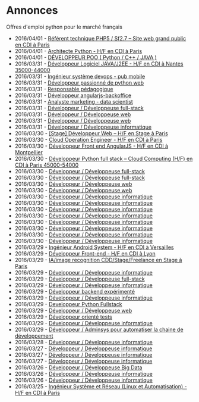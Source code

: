 # Annonces

Offres d'emploi python pour le marché français

* 2016/04/01 - [Référent technique PHP5 / Sf2.7 – Site web grand public en CDI à Paris](http://pyjobs.fr/job/1610/referent-technique-php5-sf2-7-site-web-grand-public-en-cdi-a-paris "Référent technique PHP5 / Sf2.7 – Site web grand public en CDI à Paris")
* 2016/04/01 - [Architecte Python - H/F en CDI à Paris](http://pyjobs.fr/job/1611/architecte-python-h-f-en-cdi-a-paris "Architecte Python - H/F en CDI à Paris")
* 2016/04/01 - [DÉVELOPPEUR POO ( Python / C++ / JAVA )](http://pyjobs.fr/job/1612/developpeur-poo-python-c-java "DÉVELOPPEUR POO ( Python / C++ / JAVA )")
* 2016/03/31 - [Développeur Logiciel JAVA/J2EE - H/F en CDI à Nantes 35000-44000](http://pyjobs.fr/job/1604/developpeur-logiciel-java-j2ee-h-f-en-cdi-a-nantes-35000-44000 "Développeur Logiciel JAVA/J2EE - H/F en CDI à Nantes 35000-44000")
* 2016/03/31 - [Ingénieur système devops - pub mobile](http://pyjobs.fr/job/1603/ingenieur-systeme-devops-pub-mobile "Ingénieur système devops - pub mobile")
* 2016/03/31 - [Développeur passionné de python web](http://pyjobs.fr/job/1600/developpeur-passionne-de-python-web "Développeur passionné de python web")
* 2016/03/31 - [Responsable pédagogique](http://pyjobs.fr/job/1602/responsable-pedagogique "Responsable pédagogique")
* 2016/03/31 - [Développeur angularjs-backoffice](http://pyjobs.fr/job/1601/developpeur-angularjs-backoffice "Développeur angularjs-backoffice")
* 2016/03/31 - [Analyste marketing - data scientist](http://pyjobs.fr/job/1597/analyste-marketing-data-scientist "Analyste marketing - data scientist")
* 2016/03/31 - [Développeur / Développeuse full-stack](http://pyjobs.fr/job/1606/developpeur-developpeuse-full-stack "Développeur / Développeuse full-stack")
* 2016/03/31 - [Développeur / Développeuse web](http://pyjobs.fr/job/1609/developpeur-developpeuse-web "Développeur / Développeuse web")
* 2016/03/31 - [Développeur / Développeuse web](http://pyjobs.fr/job/1608/developpeur-developpeuse-web "Développeur / Développeuse web")
* 2016/03/31 - [Développeur / Développeuse informatique](http://pyjobs.fr/job/1607/developpeur-developpeuse-informatique "Développeur / Développeuse informatique")
* 2016/03/30 - [[Stage] Développeur Web – H/F en Stage à Paris](http://pyjobs.fr/job/1590/stage-developpeur-web-h-f-en-stage-a-paris "[Stage] Développeur Web – H/F en Stage à Paris")
* 2016/03/30 - [Cloud Operation Engineer - H/F en CDI à Paris](http://pyjobs.fr/job/1589/cloud-operation-engineer-h-f-en-cdi-a-paris "Cloud Operation Engineer - H/F en CDI à Paris")
* 2016/03/30 - [Développeur Front end AngularJS - H/F en CDI à Montpellier](http://pyjobs.fr/job/1585/developpeur-front-end-angularjs-h-f-en-cdi-a-montpellier "Développeur Front end AngularJS - H/F en CDI à Montpellier")
* 2016/03/30 - [Développeur Python full stack – Cloud Computing (H/F) en CDI à Paris 45000-54000](http://pyjobs.fr/job/1584/developpeur-python-full-stack-cloud-computing-h-f-en-cdi-a-paris-45000-54000 "Développeur Python full stack – Cloud Computing (H/F) en CDI à Paris 45000-54000")
* 2016/03/30 - [Développeur / Développeuse full-stack](http://pyjobs.fr/job/1594/developpeur-developpeuse-full-stack "Développeur / Développeuse full-stack")
* 2016/03/30 - [Développeur / Développeuse full-stack](http://pyjobs.fr/job/1596/developpeur-developpeuse-full-stack "Développeur / Développeuse full-stack")
* 2016/03/30 - [Développeur / Développeuse web](http://pyjobs.fr/job/1598/developpeur-developpeuse-web "Développeur / Développeuse web")
* 2016/03/30 - [Développeur / Développeuse web](http://pyjobs.fr/job/1605/developpeur-developpeuse-web "Développeur / Développeuse web")
* 2016/03/30 - [Développeur / Développeuse informatique](http://pyjobs.fr/job/1588/developpeur-developpeuse-informatique "Développeur / Développeuse informatique")
* 2016/03/30 - [Développeur / Développeuse informatique](http://pyjobs.fr/job/1586/developpeur-developpeuse-informatique "Développeur / Développeuse informatique")
* 2016/03/30 - [Développeur / Développeuse informatique](http://pyjobs.fr/job/1592/developpeur-developpeuse-informatique "Développeur / Développeuse informatique")
* 2016/03/30 - [Développeur / Développeuse informatique](http://pyjobs.fr/job/1595/developpeur-developpeuse-informatique "Développeur / Développeuse informatique")
* 2016/03/30 - [Développeur / Développeuse informatique](http://pyjobs.fr/job/1591/developpeur-developpeuse-informatique "Développeur / Développeuse informatique")
* 2016/03/30 - [Développeur / Développeuse informatique](http://pyjobs.fr/job/1599/developpeur-developpeuse-informatique "Développeur / Développeuse informatique")
* 2016/03/30 - [Développeur / Développeuse informatique](http://pyjobs.fr/job/1587/developpeur-developpeuse-informatique "Développeur / Développeuse informatique")
* 2016/03/30 - [Développeur / Développeuse informatique](http://pyjobs.fr/job/1593/developpeur-developpeuse-informatique "Développeur / Développeuse informatique")
* 2016/03/29 - [Ingénieur Android System - H/F en CDI à Versailles](http://pyjobs.fr/job/1576/ingenieur-android-system-h-f-en-cdi-a-versailles "Ingénieur Android System - H/F en CDI à Versailles")
* 2016/03/29 - [Développeur Front-end - H/F en CDI à Lyon](http://pyjobs.fr/job/1572/developpeur-front-end-h-f-en-cdi-a-lyon "Développeur Front-end - H/F en CDI à Lyon")
* 2016/03/29 - [IA/image recognition CDD/Stage/Freelance en Stage à Paris](http://pyjobs.fr/job/1571/ia-image-recognition-cdd-stage-freelance-en-stage-a-paris "IA/image recognition CDD/Stage/Freelance en Stage à Paris")
* 2016/03/29 - [Développeur / Développeuse informatique](http://pyjobs.fr/job/1580/developpeur-developpeuse-informatique "Développeur / Développeuse informatique")
* 2016/03/29 - [Développeur / Développeuse full-stack](http://pyjobs.fr/job/1579/developpeur-developpeuse-full-stack "Développeur / Développeuse full-stack")
* 2016/03/29 - [Développeur / Développeuse informatique](http://pyjobs.fr/job/1582/developpeur-developpeuse-informatique "Développeur / Développeuse informatique")
* 2016/03/29 - [Développeur backend expérimenté](http://pyjobs.fr/job/1575/developpeur-backend-experimente "Développeur backend expérimenté")
* 2016/03/29 - [Développeur / Développeuse informatique](http://pyjobs.fr/job/1577/developpeur-developpeuse-informatique "Développeur / Développeuse informatique")
* 2016/03/29 - [Developpeur Python Fullstack](http://pyjobs.fr/job/1578/developpeur-python-fullstack "Developpeur Python Fullstack")
* 2016/03/29 - [Développeur / Développeuse web](http://pyjobs.fr/job/1581/developpeur-developpeuse-web "Développeur / Développeuse web")
* 2016/03/29 - [Développeur orienté tests](http://pyjobs.fr/job/1574/developpeur-oriente-tests "Développeur orienté tests")
* 2016/03/29 - [Développeur / Développeuse informatique](http://pyjobs.fr/job/1583/developpeur-developpeuse-informatique "Développeur / Développeuse informatique")
* 2016/03/29 - [Développeur / Adminsys pour automatiser la chaine de développement](http://pyjobs.fr/job/1573/developpeur-adminsys-pour-automatiser-la-chaine-de-developpement "Développeur / Adminsys pour automatiser la chaine de développement")
* 2016/03/28 - [Développeur / Développeuse informatique](http://pyjobs.fr/job/1567/developpeur-developpeuse-informatique "Développeur / Développeuse informatique")
* 2016/03/27 - [Développeur / Développeuse informatique](http://pyjobs.fr/job/1568/developpeur-developpeuse-informatique "Développeur / Développeuse informatique")
* 2016/03/27 - [Développeur / Développeuse informatique](http://pyjobs.fr/job/1570/developpeur-developpeuse-informatique "Développeur / Développeuse informatique")
* 2016/03/27 - [Développeur / Développeuse informatique](http://pyjobs.fr/job/1569/developpeur-developpeuse-informatique "Développeur / Développeuse informatique")
* 2016/03/26 - [Développeur / Développeuse Big Data](http://pyjobs.fr/job/1563/developpeur-developpeuse-big-data "Développeur / Développeuse Big Data")
* 2016/03/26 - [Développeur / Développeuse informatique](http://pyjobs.fr/job/1564/developpeur-developpeuse-informatique "Développeur / Développeuse informatique")
* 2016/03/26 - [Développeur / Développeuse informatique](http://pyjobs.fr/job/1565/developpeur-developpeuse-informatique "Développeur / Développeuse informatique")
* 2016/03/25 - [Ingénieur Système et Réseau (Linux et Automatisation) - H/F en CDI à Paris](http://pyjobs.fr/job/1554/ingenieur-systeme-et-reseau-linux-et-automatisation-h-f-en-cdi-a-paris "Ingénieur Système et Réseau (Linux et Automatisation) - H/F en CDI à Paris")

